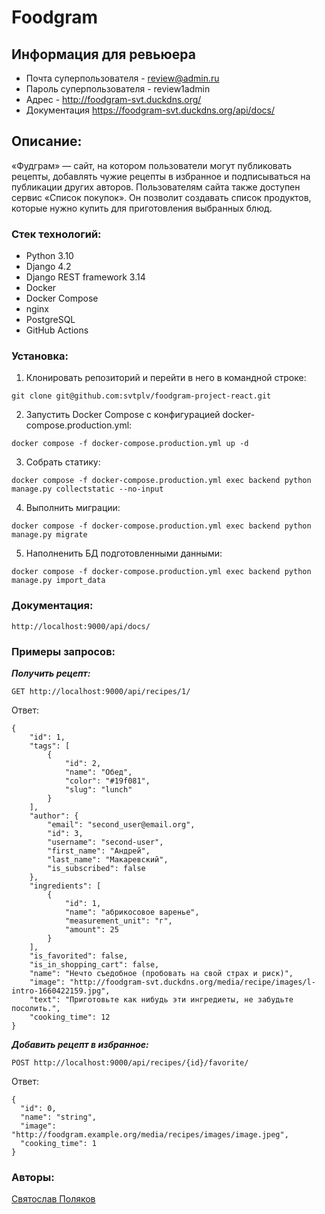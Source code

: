 # Foodgram

## Информация для ревьюера
* Почта суперпользователя - review@admin.ru
* Пароль суперпользователя - review1admin
* Адрес - http://foodgram-svt.duckdns.org/
* Документация https://foodgram-svt.duckdns.org/api/docs/

## Описание:

«Фудграм» — сайт, на котором пользователи могут публиковать рецепты, добавлять чужие рецепты в избранное и подписываться на публикации других авторов. Пользователям сайта также доступен сервис «Список покупок». Он позволит создавать список продуктов, которые нужно купить для приготовления выбранных блюд.

### Стек технологий:
* Python 3.10
* Django 4.2
* Django REST framework 3.14
* Docker 
* Docker Compose
* nginx
* PostgreSQL
* GitHub Actions

### Установка:

1. Клонировать репозиторий и перейти в него в командной строке:
```
git clone git@github.com:svtplv/foodgram-project-react.git
```

2. Запустить Docker Compose с конфигурацией docker-compose.production.yml:
```
docker compose -f docker-compose.production.yml up -d
```

3. Собрать статику:
```
docker compose -f docker-compose.production.yml exec backend python manage.py collectstatic --no-input
```

4. Выполнить миграции:
```
docker compose -f docker-compose.production.yml exec backend python manage.py migrate
```

5. Наполненить БД подготовленными данными:
```
docker compose -f docker-compose.production.yml exec backend python manage.py import_data
```

### Документация:

```
http://localhost:9000/api/docs/

```

### Примеры запросов:
***Получить рецепт:***
```
GET http://localhost:9000/api/recipes/1/
```
Ответ:
```
{
    "id": 1,
    "tags": [
        {
            "id": 2,
            "name": "Обед",
            "color": "#19f081",
            "slug": "lunch"
        }
    ],
    "author": {
        "email": "second_user@email.org",
        "id": 3,
        "username": "second-user",
        "first_name": "Андрей",
        "last_name": "Макаревский",
        "is_subscribed": false
    },
    "ingredients": [
        {
            "id": 1,
            "name": "абрикосовое варенье",
            "measurement_unit": "г",
            "amount": 25
        }
    ],
    "is_favorited": false,
    "is_in_shopping_cart": false,
    "name": "Нечто съедобное (пробовать на свой страх и риск)",
    "image": "http://foodgram-svt.duckdns.org/media/recipe/images/l-intro-1660422159.jpg",
    "text": "Приготовьте как нибудь эти ингредиеты, не забудьте посолить.",
    "cooking_time": 12
}
```
***Добавить рецепт в избранное:***
```
POST http://localhost:9000/api/recipes/{id}/favorite/
```

Ответ:
```
{
  "id": 0,
  "name": "string",
  "image": "http://foodgram.example.org/media/recipes/images/image.jpeg",
  "cooking_time": 1
}
```



### Авторы:
[Святослав Поляков](https://github.com/svtplv)
